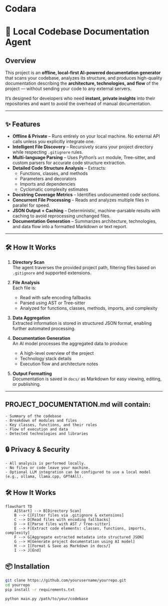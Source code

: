 # Codara

# 🧠 Local Codebase Documentation Agent

## Overview

This project is an **offline, local-first AI-powered documentation generator** that scans your codebase, analyzes its structure, and produces high-quality documentation describing the **architecture, technologies, and flow** of the project — without sending your code to any external servers.

It’s designed for developers who need **instant, private insights** into their repositories and want to avoid the overhead of manual documentation.

---

## ✨ Features

- **Offline & Private** – Runs entirely on your local machine. No external API calls unless you explicitly integrate one.
- **Intelligent File Discovery** – Recursively scans your project directory while respecting `.gitignore` rules.
- **Multi-language Parsing** – Uses Python’s `ast` module, Tree-sitter, and custom parsers for accurate code structure extraction.
- **Detailed Code Structure Analysis** – Extracts:
  - Functions, classes, and methods
  - Parameters and decorators
  - Imports and dependencies
  - Cyclomatic complexity estimates
- **Docstring Coverage Metrics** – Identifies undocumented code sections.
- **Concurrent File Processing** – Reads and analyzes multiple files in parallel for speed.
- **JSON Output + Caching** – Deterministic, machine-parsable results with caching to avoid reprocessing unchanged files.
- **Documentation Generation** – Summarizes architecture, technologies, and data flow into a formatted Markdown or text report.

---

## 🛠 How It Works

1. **Directory Scan**  
   The agent traverses the provided project path, filtering files based on `.gitignore` and supported extensions.

2. **File Analysis**  
   Each file is:

   - Read with safe encoding fallbacks
   - Parsed using AST or Tree-sitter
   - Analyzed for functions, classes, methods, imports, and complexity

3. **Data Aggregation**  
   Extracted information is stored in structured JSON format, enabling further automated processing.

4. **Documentation Generation**  
   An AI model processes the aggregated data to produce:

   - A high-level overview of the project
   - Technology stack details
   - Execution flow and architecture notes

5. **Output Formatting**  
   Documentation is saved in `docs/` as Markdown for easy viewing, editing, or publishing.

---

## PROJECT_DOCUMENTATION.md will contain:

    - Summary of the codebase
    - Breakdown of modules and files
    - Key classes, functions, and their roles
    - Flow of execution and data
    - Detected technologies and libraries

## 🔒 Privacy & Security

    - All analysis is performed locally.
    - No files or code leave your machine.
    - Optional LLM integration can be configured to use a local model (e.g., ollama, llama.cpp, GPT4All).

## 🛠 How It Works

```mermaid
flowchart TD
    A[Start] --> B[Directory Scan]
    B --> C[Filter files via .gitignore & extensions]
    C --> D[Read files with encoding fallbacks]
    D --> E[Parse files with AST / Tree-sitter]
    E --> F[Extract code elements: classes, functions, imports, complexity]
    F --> G[Aggregate extracted metadata into structured JSON]
    G --> H[Generate project documentation using AI model]
    H --> I[Format & Save as Markdown in docs/]
    I --> J[End]
```

## 📦 Installation

```bash
git clone https://github.com/yourusername/yourrepo.git
cd yourrepo
pip install -r requirements.txt
```

```bash
python main.py /path/to/your/codebase
```

